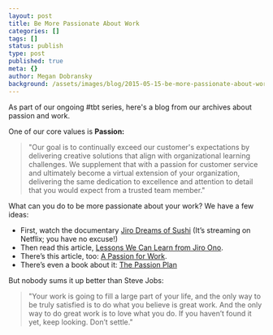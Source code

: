 ```yaml
---
layout: post
title: Be More Passionate About Work
categories: []
tags: []
status: publish
type: post
published: true
meta: {}
author: Megan Dobransky
background: /assets/images/blog/2015-05-15-be-more-passionate-about-work.jpg
---
```

As part of our ongoing #tbt series, here's a blog from our archives about passion and work.

One of our core values is **Passion:**

>"Our goal is to continually exceed our customer's expectations by delivering creative solutions that align with organizational learning challenges. We supplement that with a passion for customer service and ultimately become a virtual extension of your organization, delivering the same dedication to excellence and attention to detail that you would expect from a trusted team member."

What can you do to be more passionate about your work? We have a few ideas:

* First, watch the documentary [Jiro Dreams of Sushi](http://bit.ly/WsNPe6) (It’s streaming on Netflix; you have no excuse!)
* Then read this article, [L](http://bit.ly/WsOaNY)[essons We Can Learn from Jiro Ono](http://bit.ly/WsOaNY).
* There’s this article, too: [A Passion for Work](http://bit.ly/WsOts2).
* There’s even a book about it: [The Passion Plan](http://bit.ly/WsPb8N)

But nobody sums it up better than Steve Jobs:
>"Your work is going to fill a large part of your life, and the only way to be truly satisfied is to do what you believe is great work. And the only way to do great work is to love what you do. If you haven’t found it yet, keep looking. Don’t settle."
